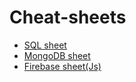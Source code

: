 # Cheat-sheets

- [SQL sheet](./SQL.md)
- [MongoDB sheet](./MongoDB.md)
- [Firebase sheet(Js)](./Firebase.md)